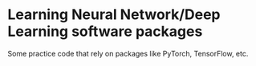 # Learning Neural Network/Deep Learning software packages

Some practice code that rely on packages like PyTorch, TensorFlow, etc.
